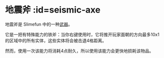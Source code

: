 # 地震斧 :id=seismic-axe

地震斧是 Slimefun 中的一种[武器](/Weapons)。

它是一把有特殊能力的铁斧：当你右键使用时，它将推开玩家面朝的方向最多10x1的区域中的所有实体，这些实体将会被击退4格距离。

然而，使用一次该能力将消耗4点耐久，所以使用该能力会更快地损耗该物品。
